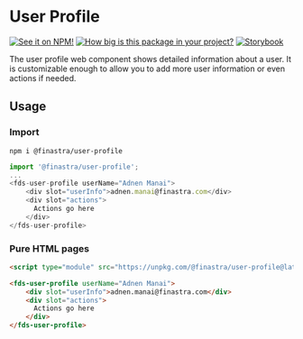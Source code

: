 # User Profile

[![See it on NPM!](https://img.shields.io/npm/v/@finastra/user-profile?style=for-the-badge)](https://www.npmjs.com/package/@finastra/user-profile)
[![How big is this package in your project?](https://img.shields.io/bundlephobia/minzip/@finastra/user-profile?style=for-the-badge)](https://bundlephobia.com/result?p=@finastra/user-profile)
[![Storybook](https://shields.io/badge/-Play%20with%20this%20web%20component-2a0481?logo=storybook&style=for-the-badge)](https://master--62216556f4e751003a75d602.chromatic.com/?path=/story/navigation-user-profile--default)


The user profile web component shows detailed information about a user.
It is customizable enough to allow you to add more user information or even actions if needed.


## Usage

### Import

```
npm i @finastra/user-profile
```

```ts
import '@finastra/user-profile';
...
<fds-user-profile userName="Adnen Manai">
    <div slot="userInfo">adnen.manai@finastra.com</div>
    <div slot="actions">
      Actions go here
    </div>
</fds-user-profile>
```

### Pure HTML pages

```html
<script type="module" src="https://unpkg.com/@finastra/user-profile@latest/dist/src/user-profile.js?module"></script>

<fds-user-profile userName="Adnen Manai">
    <div slot="userInfo">adnen.manai@finastra.com</div>
    <div slot="actions">
      Actions go here
    </div>
</fds-user-profile>
```

